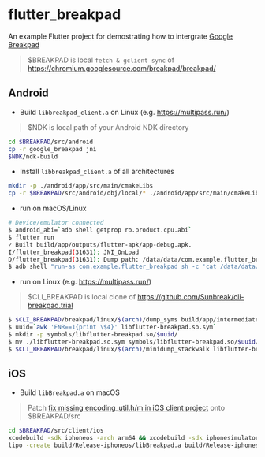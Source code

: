# flutter_breakpad

An example Flutter project for demostrating how to intergrate [Google Breakpad](https://chromium.googlesource.com/breakpad/breakpad)

> $BREAKPAD is local `fetch & gclient sync` of https://chromium.googlesource.com/breakpad/breakpad/

## Android

- Build `libbreakpad_client.a` on Linux (e.g. https://multipass.run/)

> $NDK is local path of your Android NDK directory

```sh
cd $BREAKPAD/src/android
cp -r google_breakpad jni
$NDK/ndk-build
```

- Install `libbreakpad_client.a` of all architectures

```sh
mkdir -p ./android/app/src/main/cmakeLibs
cp -r $BREAKPAD/src/android/obj/local/* ./android/app/src/main/cmakeLibs/
```

- run on macOS/Linux

```sh
# Device/emulator connected
$ android_abi=`adb shell getprop ro.product.cpu.abi`
$ flutter run
✓ Built build/app/outputs/flutter-apk/app-debug.apk.
I/flutter_breakpad(31631): JNI_OnLoad
D/flutter_breakpad(31631): Dump path: /data/data/com.example.flutter_breakpad/files/f5258c0e-eff3-433a-7ea47880-c756fc17.dmp
$ adb shell "run-as com.example.flutter_breakpad sh -c 'cat /data/data/com.example.flutter_breakpad/files/f5258c0e-eff3-433a-7ea47880-c756fc17.dmp'" >| libflutter-breakpad.so.dmp
```

- run on Linux (e.g. https://multipass.run/)

> $CLI_BREAKPAD is local clone of https://github.com/Sunbreak/cli-breakpad.trial

```sh
$ $CLI_BREAKPAD/breakpad/linux/$(arch)/dump_syms build/app/intermediates/cmake/debug/obj/${android_abi}/libflutter-breakpad.so > libflutter-breakpad.so.sym
$ uuid=`awk 'FNR==1{print \$4}' libflutter-breakpad.so.sym`
$ mkdir -p symbols/libflutter-breakpad.so/$uuid/
$ mv ./libflutter-breakpad.so.sym symbols/libflutter-breakpad.so/$uuid/
$ $CLI_BREAKPAD/breakpad/linux/$(arch)/minidump_stackwalk libflutter-breakpad.so.dmp symbols/ > libflutter-breakpad.so.log
```

## iOS

- Build `libBreakpad.a` on macOS

> Patch [fix missing encoding_util.h/m in iOS client project](https://github.com/Sunbreak/breakpad/commit/63619f6225f4c1083e58a9b83263451b617d0703) onto $BREAKPAD/src

```sh
cd $BREAKPAD/src/client/ios
xcodebuild -sdk iphoneos -arch arm64 && xcodebuild -sdk iphonesimulator -arch x86_64
lipo -create build/Release-iphoneos/libBreakpad.a build/Release-iphonesimulator/libBreakpad.a -output libBreakpad.a
```